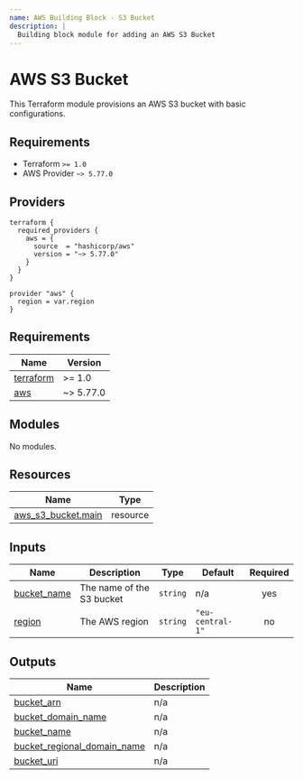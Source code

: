 ```yaml
---
name: AWS Building Block - S3 Bucket
description: |
  Building block module for adding an AWS S3 Bucket
---
```


# AWS S3 Bucket

This Terraform module provisions an AWS S3 bucket with basic configurations.

## Requirements
- Terraform `>= 1.0`
- AWS Provider `~> 5.77.0`

## Providers

```hcl
terraform {
  required_providers {
    aws = {
      source  = "hashicorp/aws"
      version = "~> 5.77.0"
    }
  }
}

provider "aws" {
  region = var.region
}
````

<!-- BEGIN_TF_DOCS -->
## Requirements

| Name | Version |
|------|---------|
| <a name="requirement_terraform"></a> [terraform](#requirement\_terraform) | >= 1.0 |
| <a name="requirement_aws"></a> [aws](#requirement\_aws) | ~> 5.77.0 |

## Modules

No modules.

## Resources

| Name | Type |
|------|------|
| [aws_s3_bucket.main](https://registry.terraform.io/providers/hashicorp/aws/latest/docs/resources/s3_bucket) | resource |

## Inputs

| Name | Description | Type | Default | Required |
|------|-------------|------|---------|:--------:|
| <a name="input_bucket_name"></a> [bucket\_name](#input\_bucket\_name) | The name of the S3 bucket | `string` | n/a | yes |
| <a name="input_region"></a> [region](#input\_region) | The AWS region | `string` | `"eu-central-1"` | no |

## Outputs

| Name | Description |
|------|-------------|
| <a name="output_bucket_arn"></a> [bucket\_arn](#output\_bucket\_arn) | n/a |
| <a name="output_bucket_domain_name"></a> [bucket\_domain\_name](#output\_bucket\_domain\_name) | n/a |
| <a name="output_bucket_name"></a> [bucket\_name](#output\_bucket\_name) | n/a |
| <a name="output_bucket_regional_domain_name"></a> [bucket\_regional\_domain\_name](#output\_bucket\_regional\_domain\_name) | n/a |
| <a name="output_bucket_uri"></a> [bucket\_uri](#output\_bucket\_uri) | n/a |
<!-- END_TF_DOCS -->
